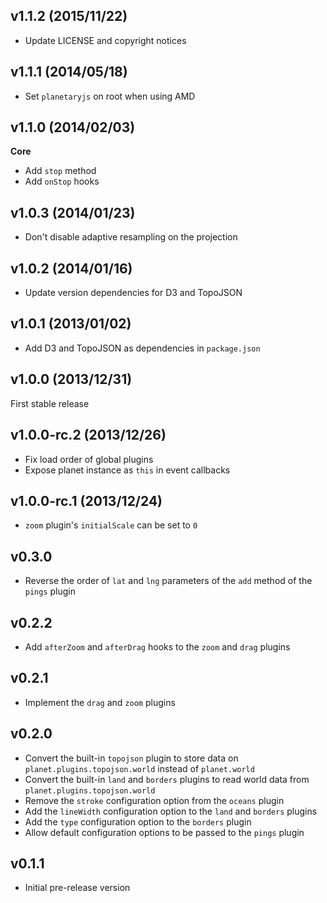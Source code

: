 v1.1.2 (2015/11/22)
-------------------

* Update LICENSE and copyright notices

v1.1.1 (2014/05/18)
-------------------

* Set `planetaryjs` on root when using AMD

v1.1.0 (2014/02/03)
-------------------

**Core**

* Add `stop` method
* Add `onStop` hooks

v1.0.3 (2014/01/23)
-------------------

* Don't disable adaptive resampling on the projection

v1.0.2 (2014/01/16)
-------------------

* Update version dependencies for D3 and TopoJSON

v1.0.1 (2013/01/02)
-------------------

* Add D3 and TopoJSON as dependencies in `package.json`

v1.0.0 (2013/12/31)
-------------------

First stable release

v1.0.0-rc.2 (2013/12/26)
------------------------

* Fix load order of global plugins
* Expose planet instance as `this` in event callbacks

v1.0.0-rc.1 (2013/12/24)
------------------------

* `zoom` plugin's `initialScale` can be set to `0`

v0.3.0
------

* Reverse the order of `lat` and `lng` parameters of the `add` method of the `pings` plugin

v0.2.2
------

* Add `afterZoom` and `afterDrag` hooks to the `zoom` and `drag` plugins

v0.2.1
------

* Implement the `drag` and `zoom` plugins

v0.2.0
------

* Convert the built-in `topojson` plugin to store data on `planet.plugins.topojson.world` instead of `planet.world`
* Convert the built-in `land` and `borders` plugins to read world data from `planet.plugins.topojson.world`
* Remove the `stroke` configuration option from the `oceans` plugin
* Add the `lineWidth` configuration option to the `land` and `borders` plugins
* Add the `type` configuration option to the `borders` plugin
* Allow default configuration options to be passed to the `pings` plugin

v0.1.1
------

* Initial pre-release version
